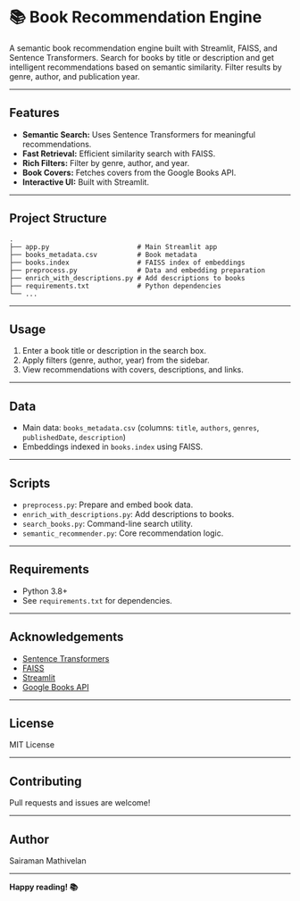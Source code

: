 # 📚 Book Recommendation Engine

A semantic book recommendation engine built with Streamlit, FAISS, and Sentence Transformers. Search for books by title or description and get intelligent recommendations based on semantic similarity. Filter results by genre, author, and publication year.

---

## Features

- **Semantic Search:** Uses Sentence Transformers for meaningful recommendations.
- **Fast Retrieval:** Efficient similarity search with FAISS.
- **Rich Filters:** Filter by genre, author, and year.
- **Book Covers:** Fetches covers from the Google Books API.
- **Interactive UI:** Built with Streamlit.

---

## Project Structure

```
.
├── app.py                      # Main Streamlit app
├── books_metadata.csv          # Book metadata
├── books.index                 # FAISS index of embeddings
├── preprocess.py               # Data and embedding preparation
├── enrich_with_descriptions.py # Add descriptions to books
├── requirements.txt            # Python dependencies
└── ...
```

---

## Usage

1. Enter a book title or description in the search box.
2. Apply filters (genre, author, year) from the sidebar.
3. View recommendations with covers, descriptions, and links.

---

## Data

- Main data: `books_metadata.csv` (columns: `title`, `authors`, `genres`, `publishedDate`, `description`)
- Embeddings indexed in `books.index` using FAISS.

---

## Scripts

- `preprocess.py`: Prepare and embed book data.
- `enrich_with_descriptions.py`: Add descriptions to books.
- `search_books.py`: Command-line search utility.
- `semantic_recommender.py`: Core recommendation logic.

---

## Requirements

- Python 3.8+
- See `requirements.txt` for dependencies.

---

## Acknowledgements

- [Sentence Transformers](https://www.sbert.net/)
- [FAISS](https://faiss.ai/)
- [Streamlit](https://streamlit.io/)
- [Google Books API](https://developers.google.com/books/)

---

## License

MIT License

---

## Contributing

Pull requests and issues are welcome!

---

## Author

Sairaman Mathivelan

---

**Happy reading! 📚**
